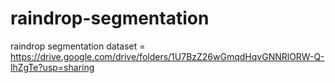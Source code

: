 # raindrop-segmentation


raindrop segmentation dataset =  https://drive.google.com/drive/folders/1U7BzZ26wGmqdHqvGNNRlORW-Q-lhZgTe?usp=sharing
